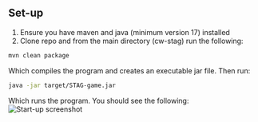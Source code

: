 ## Set-up

1. Ensure you have maven and java (minimum version 17) installed
2. Clone repo and from the main directory (cw-stag) run the following:
```bash
mvn clean package
```
Which compiles the program and creates an executable jar file. Then run:
```bash
java -jar target/STAG-game.jar
```
Which runs the program. You should see the following:
![Start-up screenshot]()
